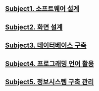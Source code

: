 [subject1]: https://github.com/Lokie89/Kisa/tree/master/Subject1 "move"
[subject2]: https://github.com/Lokie89/Kisa/tree/master/Subject2 "move"
[subject3]: https://github.com/Lokie89/Kisa/tree/master/Subject3 "move"
[subject4]: https://github.com/Lokie89/Kisa/tree/master/Subject4 "move"
[subject5]: https://github.com/Lokie89/Kisa/tree/master/Subject5 "move"
## [Subject1. 소프트웨어 설계][subject1]
## [Subject2. 화면 설계][subject2]
## [Subject3. 데이터베이스 구축][subject3]
## [Subject4. 프로그래밍 언어 활용][subject4]
## [Subject5. 정보시스템 구축 관리][subject5]
